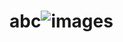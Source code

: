# abc![images](https://github.com/Sohan231/abc/assets/140947298/ca0d4fc7-94d2-44a3-a932-3a1a05c19e90)
